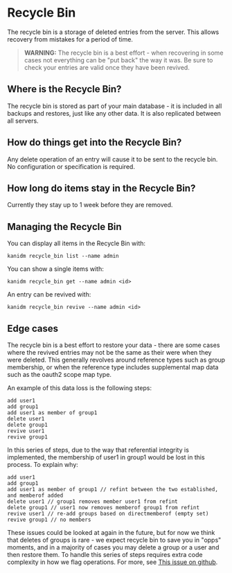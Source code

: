 # Recycle Bin

The recycle bin is a storage of deleted entries from the server. This allows
recovery from mistakes for a period of time.

> **WARNING:** The recycle bin is a best effort - when recovering in some cases
> not everything can be "put back" the way it was. Be sure to check your entries
> are valid once they have been revived.

## Where is the Recycle Bin?

The recycle bin is stored as part of your main database - it is included in all
backups and restores, just like any other data. It is also replicated between
all servers.

## How do things get into the Recycle Bin?

Any delete operation of an entry will cause it to be sent to the recycle bin. No
configuration or specification is required.

## How long do items stay in the Recycle Bin?

Currently they stay up to 1 week before they are removed.

## Managing the Recycle Bin

You can display all items in the Recycle Bin with:

    kanidm recycle_bin list --name admin

You can show a single items with:

    kanidm recycle_bin get --name admin <id>

An entry can be revived with:

    kanidm recycle_bin revive --name admin <id>

## Edge cases

The recycle bin is a best effort to restore your data - there are some cases where
the revived entries may not be the same as their were when they were deleted. This
generally revolves around reference types such as group membership, or when the reference
type includes supplemental map data such as the oauth2 scope map type.

An example of this data loss is the following steps:

    add user1
    add group1
    add user1 as member of group1
    delete user1
    delete group1
    revive user1
    revive group1

In this series of steps, due to the way that referential integrity is implemented, the
membership of user1 in group1 would be lost in this process. To explain why:

    add user1
    add group1
    add user1 as member of group1 // refint between the two established, and memberof added
    delete user1 // group1 removes member user1 from refint
    delete group1 // user1 now removes memberof group1 from refint
    revive user1 // re-add groups based on directmemberof (empty set)
    revive group1 // no members

These issues could be looked at again in the future, but for now we think that deletes of
groups is rare - we expect recycle bin to save you in "opps" moments, and in a majority
of cases you may delete a group or a user and then restore them. To handle this series
of steps requires extra code complexity in how we flag operations. For more,
see [This issue on github](https://github.com/kanidm/kanidm/issues/177).

